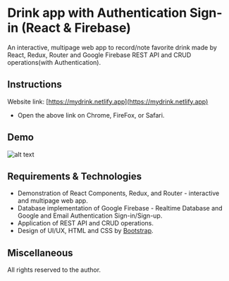 # Drink app with Authentication Sign-in (React & Firebase)

An interactive, multipage web app to record/note favorite drink made by React, Redux, Router and Google Firebase REST API and CRUD operations(with Authentication).

## Instructions

Website link: [https://mydrink.netlify.app](https://mydrink.netlify.app)

- Open the above link on Chrome, FireFox, or Safari.

## Demo

![alt text](https://github.com/lavinotan/drink-app/blob/6d5a6bbfec4f674bb6bc65424e800861ca1df04e/drinkapp.giff "App demo")

## Requirements & Technologies

- Demonstration of React Components, Redux, and Router - interactive and multipage web app.
- Database implementation of Google Firebase - Realtime Database and Google and Email Authentication Sign-in/Sign-up.
- Application of REST API and CRUD operations.
- Design of UI/UX, HTML and CSS by [Bootstrap](https://getbootstrap.com/).

## Miscellaneous

All rights reserved to the author.
